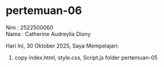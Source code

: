 # pertemuan-06

Nim : 2522500060 <br>
Nama : Catherine Audreylia Diony <br>

Hari Ini, 30 Oktober 2025, Saya Mempelajari: 
<ol>
  <li>copy index.html, style.css, Script.js folder pertemuan-05</li>
</ol>